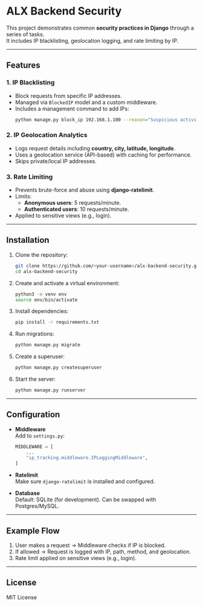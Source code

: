 # ALX Backend Security

This project demonstrates common **security practices in Django** through a series of tasks.  
It includes IP blacklisting, geolocation logging, and rate limiting by IP.

---

## Features

### 1. IP Blacklisting

- Block requests from specific IP addresses.
- Managed via `BlockedIP` model and a custom middleware.
- Includes a management command to add IPs:
  ```bash
  python manage.py block_ip 192.168.1.100 --reason="Suspicious activity"
  ```

### 2. IP Geolocation Analytics

- Logs request details including **country, city, latitude, longitude**.
- Uses a geolocation service (API-based) with caching for performance.
- Skips private/local IP addresses.

### 3. Rate Limiting

- Prevents brute-force and abuse using **django-ratelimit**.
- Limits:
  - **Anonymous users**: 5 requests/minute.
  - **Authenticated users**: 10 requests/minute.
- Applied to sensitive views (e.g., login).

---

## Installation

1. Clone the repository:

   ```bash
   git clone https://github.com/<your-username>/alx-backend-security.git
   cd alx-backend-security
   ```

2. Create and activate a virtual environment:

   ```bash
   python3 -m venv env
   source env/bin/activate
   ```

3. Install dependencies:

   ```bash
   pip install -r requirements.txt
   ```

4. Run migrations:

   ```bash
   python manage.py migrate
   ```

5. Create a superuser:

   ```bash
   python manage.py createsuperuser
   ```

6. Start the server:
   ```bash
   python manage.py runserver
   ```

---

## Configuration

- **Middleware**  
  Add to `settings.py`:

  ```python
  MIDDLEWARE = [
      ...
      "ip_tracking.middleware.IPLoggingMiddleware",
  ]
  ```

- **Ratelimit**  
  Make sure `django-ratelimit` is installed and configured.

- **Database**  
  Default: SQLite (for development). Can be swapped with Postgres/MySQL.

---

## Example Flow

1. User makes a request → Middleware checks if IP is blocked.
2. If allowed → Request is logged with IP, path, method, and geolocation.
3. Rate limit applied on sensitive views (e.g., login).

---

## License

MIT License
